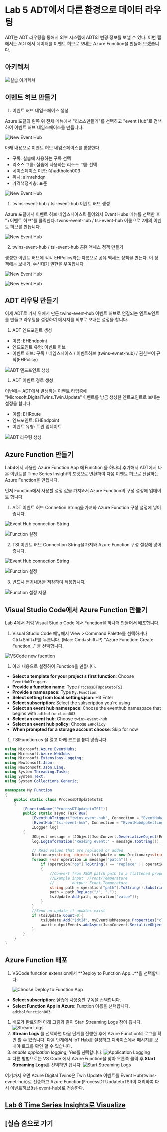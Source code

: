 # Lab 5 ADT에서 다른 환경으로 데이터 라우팅

ADT는 ADT 라우팅을 통해서 외부 시스템에 ADT의 변경 정보를 보낼 수 있다. 이번 랩에서는 ADT에서 데이터를 이벤트 허브로 보내는 Azure Function을 만들어 보겠습니다. 

## 아키텍쳐 

![실습 아키텍쳐](images/hol-architecture.png)

## 이벤트 허브 만들기 

1. 이벤트 허브 네임스페이스 생성

Azure 포탈의 왼쪽 위 전체 메뉴에서 "리소스만들기"를 선택하고 "event Hub"로 검색하여 이벤트 허브 네임스페이스를 만듭니다. 

 ![New Event Hub](./images/eh-new.png)

아래 내용으로 이벤트 허브 네임스페이스를 생성한다. 

 * 구독: 실습에 사용하는 구독 선택
 * 리소스 그룹: 실습에 사용하는 리소스 그룹 선택
 * 네이스페이스 이름: 예)adtholeh003
 * 위치: alrnrehdqn
 * 가격책정계층: 표준

 ![New Event Hub](./images/eh-create.png)

 1. twins-event-hub / tsi-event-hub 이벤트 허브 생성

 Azure 포탈에서 이벤트 허브 네임스페이스로 들어와서 Event Hubs 메뉴를 선택한 후 "+이벤트 허브"를 클릭한다. twins-event-hub / tsi-event-hub 이름으로 2개의 이벤트 허브를 만듭니다. 

![New Event Hub](./images/eh-create2.png)

2. twins-event-hub / tsi-event-hub 공유 액세스 정책 만들기

생성한 이벤트 허브에 각각 EHPolicy라는 이름으로 공유 액세스 정책을 만든다. 이 정책에는 보내기, 수신대기 권한을 부여합니다.  

![New Event Hub](./images/eh-create-policy.png)

![New Event Hub](./images/eh-create-policy2.png)

## ADT 라우팅 만들기 

이제 ADT로 가서 위에서 만든 twins-event-hub 이벤트 허브로 연결되는 엔트포인트를 만들고 라우팅을 설정하여 메시지를 외부로 보내는 설정을 합니다. 

1. ADT 엔드포인트 생성

* 이름: EHEndpoint
* 엔드포인트 유형: 이벤트 허브
* 이벤트 허브: 구독 / 네임스페이스 / 이벤트허브 (twins-evnet-hub) / 권한부여 규칙(EHPolicy)

![ADT 엔드포인트 생성](./images/adt-endpoint.png)

1. ADT 이벤트 경로 생성

이번에는 ADT에서 발생하는 이벤트 타입중에 "Microsoft.DigitalTwins.Twin.Update" 이벤트를 방금 생성한 엔트포인트로 보내는 설정을 합니다. 

* 이름: EHRoute
* 엔드포인트: EHEndpoint
* 이벤트 유형: 트윈 업데이트

![ADT 라우팅 생성](./images/adt-route.png)


## Azure Function 만들기 

Lab4에서 사용한 Azure Function App 에 Function 을 하나더 추가해서 ADT에서 나온 이벤트를 Time Series Insight의 포멧으로 변환하여 다음 이벤트 허브로 전달하는 Azure Function을 만듭니다. 

먼저 Function에서 사용할 설정 값을 가져와서 Azure Function의 구성 설정에 업데이트 합니다. 

1. ADT 이벤트 허브 Connetion String을 가져와 Azure Function 구성 설정에 넣어줍니다.

![Event Hub connection String](./images/eh-connstr.png)

![Function 설정](./images/function-eh-connstr.png)

2. TSI 이벤트 허브 Connection String을 가져와 Azure Function 구성 설정에 넣어줍니다.

![Event Hub connection String](./images/eh-connstr2.png)

![Function 설정](./images/function-eh-connstr2.png)

3. 반드시 변경내용을 저장하여 적용합니다. 

![Function 설정 저장](./images/function-app-setting-save.png)

## Visual Studio Code에서 Azure Function 만들기

Lab 4에서 처럼 Visual Studio Code 에서 Function을 하나더 만들어서 배포합니다. 

1. Visual Studio Code 메뉴에서 View > Command Palette를 선택하거나 Ctrl+Shift+P를 누릅니다. (Mac: Cmd+shift+P) "Azure Function: Create Function..." 을 선택합니다.  

![VSCode new fucntion](images/vscode-new-function.png)

1. 아래 내용으로 설정하여 Function을 만듭니다. 

- **Select a template for your project's first function**: Choose `EventHubTrigger`.
- **Provide a function name**: Type `ProcessDTUpdatetoTSI`.
- **Provide a namespace**: Type `My.Function`.
- **Select setting from local.settings.json**: Hit Enter
- **Select subscription**: Select the subscription you're using
- **Select an event hub namespace**: Choose the eventhub namespace that begins with `adtholfunction003`
- **Select an event hub**: Choose `twins-event-hub`
- **Select an event hub policy**: Choose `EHPolicy`
- **When prompted for a storage account choose**: Skip for now


1. TSIFunction.cs 을 열고 아래 코드를 붙여 넣습니다. 

```C#
using Microsoft.Azure.EventHubs;
using Microsoft.Azure.WebJobs;
using Microsoft.Extensions.Logging;
using Newtonsoft.Json;
using Newtonsoft.Json.Linq;
using System.Threading.Tasks;
using System.Text;
using System.Collections.Generic;

namespace My.Function
{
    public static class ProcessDTUpdatetoTSI
    { 
        [FunctionName("ProcessDTUpdatetoTSI")]
        public static async Task Run(
            [EventHubTrigger("twins-event-hub", Connection = "EventHubAppSetting-Twins")]EventData myEventHubMessage, 
            [EventHub("tsi-event-hub", Connection = "EventHubAppSetting-TSI")]IAsyncCollector<string> outputEvents, 
            ILogger log)
        {
            JObject message = (JObject)JsonConvert.DeserializeObject(Encoding.UTF8.GetString(myEventHubMessage.Body));
            log.LogInformation("Reading event:" + message.ToString());

            // Read values that are replaced or added
            Dictionary<string, object> tsiUpdate = new Dictionary<string, object>();
            foreach (var operation in message["patch"]) {
                if (operation["op"].ToString() == "replace" || operation["op"].ToString() == "add")
                {
                    //Convert from JSON patch path to a flattened property for TSI
                    //Example input: /Front/Temperature
                    //        output: Front.Temperature
                    string path = operation["path"].ToString().Substring(1);                    
                    path = path.Replace("/", ".");                    
                    tsiUpdate.Add(path, operation["value"]);
                }
            }
            //Send an update if updates exist
            if (tsiUpdate.Count>0){
                tsiUpdate.Add("$dtId", myEventHubMessage.Properties["cloudEvents:subject"]);
                await outputEvents.AddAsync(JsonConvert.SerializeObject(tsiUpdate));
            }
        }
    }
}

```

## Azure Function 배포 

1. VSCode function extension에서 **Deploy to Function App...**을 선택합니다. 

    ![Choose Deploy to Function App](./images/deploy-to-function-app.png)

- **Select subscription**: 실습에 사용중인 구독을 선택합니다. 
- **Select Function App in Azure**: Function 이름을 선택합니다. `adtholfunction003`.

1. 배포가 완료되면 아래 그림과 같이 Start Streaming Logs 창이 뜹니다.
  ![Stream Logs](./images/function-stream-logs.png)
1. **Stream Logs** 를 선택하면 다음 단계를 진행한 후에 Azure Function의 로그를 확인 할 수 있습니다. 다음 단계에서 IoT Hub를 설정하고 디바이스에서 메시지를 보내야 로그를 확인 할 수 있습니다. 
1. *enable appication logging*,  Yes를 선택합니다. 
    ![Application Logging](./images/application-logging.png)
1. 다른 방법으로는 VS Code 에서 Azure Function을 찾아 오른쪽 클릭 후 **Start Streaming Logs**를 선택하면 됩니다.
  ![Start Streaming Logs](./images/function-stream-logs-extension.png)

여기까지 오면 Azure Digital Twins은 Twin Update 이벤트를 Event Hub(twins-evnet-hub)로 전송하고 Azure Function(ProcessDTUpdatetoTSI)이 처리하여 다시 이벤트허브(tsi-event-hub)로 전송한다. 

## [Lab 6 Time Series Insights로 Visualize](lab6-visualize-tsi.md)

## [실습 홈으로 가기